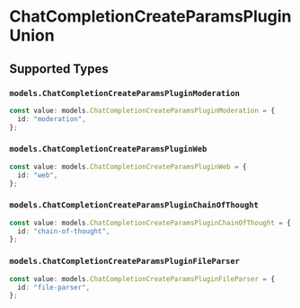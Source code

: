 # ChatCompletionCreateParamsPluginUnion


## Supported Types

### `models.ChatCompletionCreateParamsPluginModeration`

```typescript
const value: models.ChatCompletionCreateParamsPluginModeration = {
  id: "moderation",
};
```

### `models.ChatCompletionCreateParamsPluginWeb`

```typescript
const value: models.ChatCompletionCreateParamsPluginWeb = {
  id: "web",
};
```

### `models.ChatCompletionCreateParamsPluginChainOfThought`

```typescript
const value: models.ChatCompletionCreateParamsPluginChainOfThought = {
  id: "chain-of-thought",
};
```

### `models.ChatCompletionCreateParamsPluginFileParser`

```typescript
const value: models.ChatCompletionCreateParamsPluginFileParser = {
  id: "file-parser",
};
```

